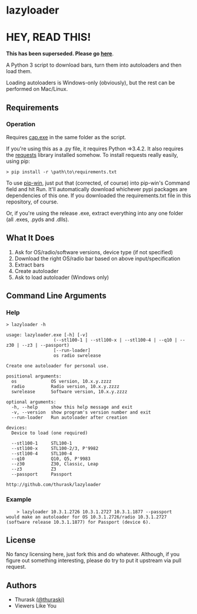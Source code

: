 lazyloader
=========

# HEY, READ THIS!

**This has been superseded. Please go [here](https://github.com/thurask/bbarchivist)**.

A Python 3 script to download bars, turn them into autoloaders and then load them.

Loading autoloaders is Windows-only (obviously), but the rest can be performed on Mac/Linux.

## Requirements
### Operation
Requires [cap.exe](https://drive.bitcasa.com/send/Lrb0VC6NsOEX5BNSDmGVn2mkeiSDklghCXlYuQk_YkRE) in the same folder as the script.

If you're using this as a .py file, it requires Python =>3.4.2. It also requires the [requests](http://docs.python-requests.org/en/latest/user/install/) library installed somehow.
To install requests really easily, using pip:
	
	> pip install -r \path\to\requirements.txt
	
To use [pip-win](https://sites.google.com/site/pydatalog/python/pip-for-windows), just put that (corrected, of course) into pip-win's Command field and hit Run. It'll automatically download whichever pypi packages are dependencies of this one.
If you downloaded the requirements.txt file in this repository, of course.

Or, if you're using the release .exe, extract everything into any one folder (all .exes, .pyds and .dlls).

## What It Does
1. Ask for OS/radio/software versions, device type (if not specified)
2. Download the right OS/radio bar based on above input/specification
3. Extract bars
4. Create autoloader
5. Ask to load autoloader (Windows only)

## Command Line Arguments
### Help

	> lazyloader -h
	
	usage: lazyloader.exe [-h] [-v]
                      (--stl100-1 | --stl100-x | --stl100-4 | --q10 | --z30 | --z3 | --passport)
                      [--run-loader]
                      os radio swrelease

	Create one autoloader for personal use.
	
	positional arguments:
	  os             OS version, 10.x.y.zzzz
	  radio          Radio version, 10.x.y.zzzz
	  swrelease      Software version, 10.x.y.zzzz
	
	optional arguments:
	  -h, --help     show this help message and exit
	  -v, --version  show program's version number and exit
	  --run-loader   Run autoloader after creation
	
	devices:
	  Device to load (one required)
	
	  --stl100-1     STL100-1
	  --stl100-x     STL100-2/3, P'9982
	  --stl100-4     STL100-4
	  --q10          Q10, Q5, P'9983
	  --z30          Z30, Classic, Leap
	  --z3           Z3
	  --passport     Passport
	
	http://github.com/thurask/lazyloader

	
### Example

		> lazyloader 10.3.1.2726 10.3.1.2727 10.3.1.1877 --passport
	would make an autoloader for OS 10.3.1.2726/radio 10.3.1.2727 (software release 10.3.1.1877) for Passport (device 6).
	
## License
No fancy licensing here, just fork this and do whatever.
Although, if you figure out something interesting, please do try to put it upstream via pull request.

## Authors
* Thurask [(@thuraski)](http://www.twitter.com/thuraski)
* Viewers Like You
